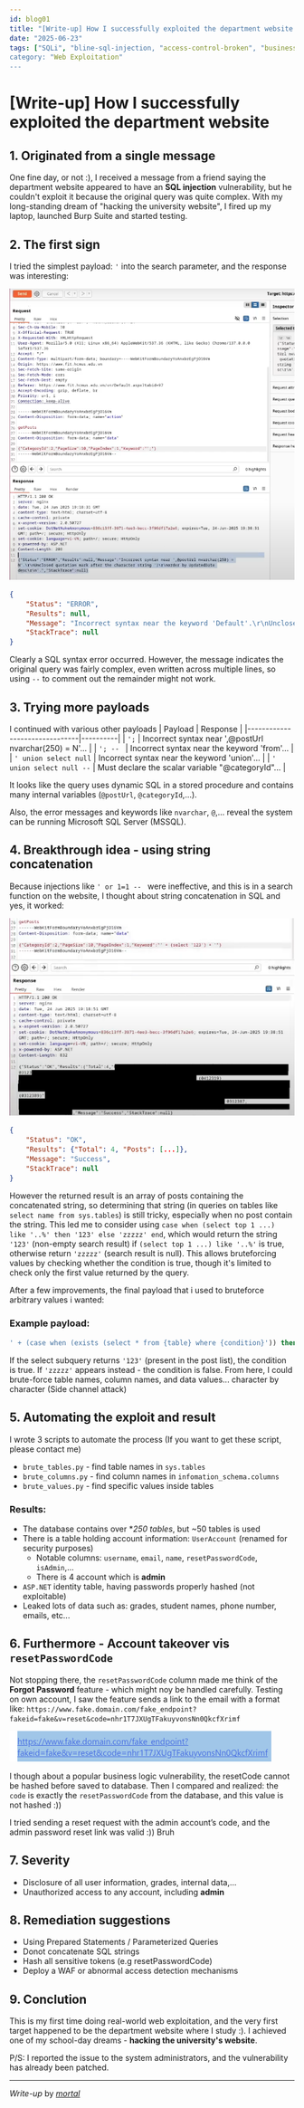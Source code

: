 ```yaml
---
id: blog01
title: "[Write-up] How I successfully exploited the department website :)"
date: "2025-06-23"
tags: ["SQLi", "bline-sql-injection, "access-control-broken", "business-logic-vulnerabilities", "hacking", "account-takeover", "server-side", "side-channel"]
category: "Web Exploitation"
---
```

# [Write-up] How I successfully exploited the department website

## 1. Originated from a single message
One fine day, or not :), I received a message from a friend saying the department website appeared to have an **SQL injection** vulnerability, but he couldn't exploit it because the original query was quite complex.
With my long-standing dream of "hacking the university website", I fired up my laptop, launched Burp Suite and started testing.

## 2. The first sign
I tried the simplest payload: `'` into the search parameter, and the response was interesting:

![ErrorResponse](./assets/posts/first-hacking-of-my-life/image_1.png)
```json
{
    "Status": "ERROR",
    "Results": null,
    "Message": "Incorrect syntax near the keyword 'Default'.\r\nUnclosed quotation mark after the character string ')\r\norder by UpdatedDate desc\r\n'.",
    "StackTrace": null
}
```

Clearly a SQL syntax error occurred. However, the message indicates the original query was fairly complex, even written across multiple lines, so using `--` to comment out the remainder might not work.

## 3. Trying more payloads
I continued with various other payloads
| Payload                       | Response |
|-------------------------------|----------|
| `';`                          | Incorrect syntax near ',@postUrl nvarchar(250) = N'... |
| `'; -- `                      | Incorrect syntax near the keyword 'from'... |
| `' union select null`         | Incorrect syntax near the keyword 'union'... |
| `' union select null --`      | Must declare the scalar variable "@categoryId"... |

It looks like the query uses dynamic SQL in a stored procedure and contains many internal variables (`@postUrl`, `@categoryId`,...).

Also, the error messages and keywords like `nvarchar`, `@`,... reveal the system can be running Microsoft SQL Server (MSSQL).

## 4. Breakthrough idea - using string concatenation
Because injections like `' or 1=1 -- ` were ineffective, and this is in a search function on the website, I thought about string concatenation in SQL and yes, it worked:

![SuccessResponse](./assets/posts/first-hacking-of-my-life/image_2.png)
```json
{
    "Status": "OK",
    "Results": {"Total": 4, "Posts": [...]},
    "Message": "Success",
    "StackTrace": null
}
```

However the returned result is an array of posts containing the concatenated string, so determining that string (in queries on tables like `select name from sys.tables`) is still tricky, especially when no post contain the string. This led me to consider using `case when (select top 1 ...) like '..%' then '123' else 'zzzzz' end`, which would return the string `'123'` (non-empty search result) if `(select top 1 ...) like '..%'` is true, otherwise return `'zzzzz'` (search result is null). This allows bruteforcing values by checking whether the condition is true, though it's limited to check only the first value returned by the query.

After a few improvements, the final payload that i used to bruteforce arbitrary values i wanted:
### Example payload:
```sql
' + (case when (exists (select * from {table} where {condition}')) then '123' else 'zzzzz' end) + '
```

If the select subquery returns `'123'` (present in the post list), the condition is true. If `'zzzzz'` appears instead - the condition is false. From here, I could brute-force table names, column names, and data values... character by character (Side channel attack)

## 5. Automating the exploit and result
I wrote 3 scripts to automate the process (If you want to get these script, please contact me)
- `brute_tables.py` - find table names in `sys.tables`
- `brute_columns.py` - find column names in `infomation_schema.columns`
- `brute_values.py` - find specific values inside tables

### Results:
- The database contains over **250 tables*, but ~50 tables is used
- There is a table holding account information: `UserAccount` (renamed for security purposes)
    - Notable columns: `username`, `email`, `name`, `resetPasswordCode`, `isAdmin`,...
    - There is 4 account which is **admin**
- `ASP.NET` identity table, having passwords properly hashed (not exploitable)
- Leaked lots of data such as: grades, student names, phone number, emails, etc...
  
## 6. Furthermore - Account takeover vis `resetPasswordCode`
Not stopping there, the `resetPasswordCode` column made me think of the **Forgot Password** feature - which might noy be handled carefully. Testing on own account, I saw the feature sends a link to the email with a format like: ```https://www.fake.domain.com/fake_endpoint?fakeid=fake&v=reset&code=nhr1T7JXUgTFakuyvonsNn0QkcfXrimf```

![ResetLink](./assets/posts/first-hacking-of-my-life/image_3.png)

I though about a popular business logic vulnerability, the resetCode cannot be hashed before saved to database. Then I compared and realized: the `code` is exactly the `resetPasswordCode` from the database, and this value is not hashed :))

I tried sending a reset request with the admin account’s code, and the admin password reset link was valid :)) Bruh

## 7. Severity
- Disclosure of all user information, grades, internal data,...
- Unauthorized access to any account, including **admin**

## 8. Remediation suggestions
- Using Prepared Statements / Parameterized Queries
- Donot concatenate SQL strings
- Hash all sensitive tokens (e.g resetPasswordCode)
- Deploy a WAF or abnormal access detection mechanisms

## 9. Conclution
This is my first time doing real-world web exploitation, and the very first target happened to be the department website where I study :). I achieved one of my school-day dreams - **hacking the university's website**.

P/S: I reported the issue to the system administrators, and the vulnerability has already been patched.

---
*Write-up* by [*mortal*](https://ngtrongdoanh.github.io/portfolio/)